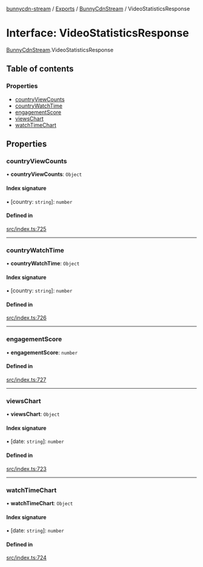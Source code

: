 [bunnycdn-stream](../README.md) / [Exports](../modules.md) / [BunnyCdnStream](../modules/BunnyCdnStream.md) / VideoStatisticsResponse

# Interface: VideoStatisticsResponse

[BunnyCdnStream](../modules/BunnyCdnStream.md).VideoStatisticsResponse

## Table of contents

### Properties

- [countryViewCounts](BunnyCdnStream.VideoStatisticsResponse.md#countryviewcounts)
- [countryWatchTime](BunnyCdnStream.VideoStatisticsResponse.md#countrywatchtime)
- [engagementScore](BunnyCdnStream.VideoStatisticsResponse.md#engagementscore)
- [viewsChart](BunnyCdnStream.VideoStatisticsResponse.md#viewschart)
- [watchTimeChart](BunnyCdnStream.VideoStatisticsResponse.md#watchtimechart)

## Properties

### countryViewCounts

• **countryViewCounts**: `Object`

#### Index signature

▪ [country: `string`]: `number`

#### Defined in

[src/index.ts:725](https://github.com/dan-online/bunnycdn-stream/blob/64b6038/src/index.ts#L725)

___

### countryWatchTime

• **countryWatchTime**: `Object`

#### Index signature

▪ [country: `string`]: `number`

#### Defined in

[src/index.ts:726](https://github.com/dan-online/bunnycdn-stream/blob/64b6038/src/index.ts#L726)

___

### engagementScore

• **engagementScore**: `number`

#### Defined in

[src/index.ts:727](https://github.com/dan-online/bunnycdn-stream/blob/64b6038/src/index.ts#L727)

___

### viewsChart

• **viewsChart**: `Object`

#### Index signature

▪ [date: `string`]: `number`

#### Defined in

[src/index.ts:723](https://github.com/dan-online/bunnycdn-stream/blob/64b6038/src/index.ts#L723)

___

### watchTimeChart

• **watchTimeChart**: `Object`

#### Index signature

▪ [date: `string`]: `number`

#### Defined in

[src/index.ts:724](https://github.com/dan-online/bunnycdn-stream/blob/64b6038/src/index.ts#L724)
